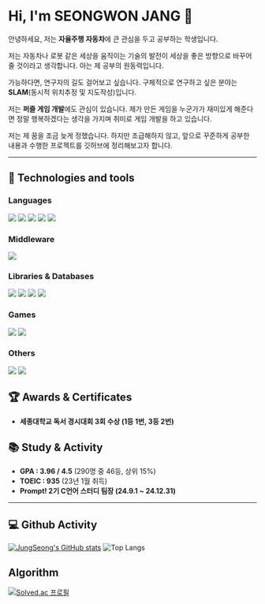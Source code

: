 # Hi, I'm SEONGWON JANG 👋 

안녕하세요, 저는 **자율주행 자동차**에 큰 관심을 두고 공부하는 학생입니다.

저는 자동차나 로봇 같은 세상을 움직이는 기술의 발전이 세상을 좋은 방향으로 바꾸어 줄 것이라고 생각합니다. 아는 제 공부의 원동력입니다.

가능하다면, 연구자의 길도 걸어보고 싶습니다. 구체적으로 연구하고 싶은 분야는 **SLAM**(동시적 위치추정 및 지도작성)입니다.

저는 **퍼즐 게임 개발**에도 관심이 있습니다. 제가 만든 게임을 누군가가 재미있게 해준다면 정말 행복하겠다는 생각을 가지며 취미로 게임 개발을 하고 있습니다.

저는 제 꿈을 조금 늦게 정했습니다. 하지만 조급해하지 않고, 앞으로 꾸준하게 공부한 내용과 수행한 프로젝트를 깃허브에 정리해보고자 합니다.

---

## 🔧 Technologies and tools 

### Languages
<img src="https://img.shields.io/badge/C-00599C?style=for-the-badge&logo=c&logoColor=white"> <img src="https://img.shields.io/badge/C%2B%2B-00599C?style=for-the-badge&logo=c%2B%2B&logoColor=white"> <img src="https://img.shields.io/badge/C%23-239120?style=for-the-badge&logo=c-sharp&logoColor=white"> <img src="https://img.shields.io/badge/Python-14354C?style=for-the-badge&logo=python&logoColor=white"> <img src="https://img.shields.io/badge/MATLAB-E97109?style=for-the-badge&logo=mathworks&logoColor=white">

### Middleware
<img src="https://img.shields.io/badge/ROS2-000000?style=for-the-badge&logo=ROS&logoColor=white">

### Libraries & Databases
<img src="https://img.shields.io/badge/Flask-000000?style=for-the-badge&logo=flask&logoColor=white"> <img src="https://img.shields.io/badge/PyTorch-EE4C2C?style=for-the-badge&logo=PyTorch&logoColor=white"> <img src="https://img.shields.io/badge/OpenCV-696969?style=for-the-badge&logo=OpenCV&logoColor=white"> <img src="https://img.shields.io/badge/MySQL-00BFFF?style=for-the-badge&logo=mysql&logoColor=white"> 

### Games
<img src="https://img.shields.io/badge/Unity-100000?style=for-the-badge&logo=unity&logoColor=white"> <img src="https://img.shields.io/badge/blender-%23F5792A.svg?style=for-the-badge&logo=blender&logoColor=white"> 

### Others
<img src="https://img.shields.io/badge/docker-%230db7ed.svg?style=for-the-badge&logo=docker&logoColor=white"> <img src="https://img.shields.io/badge/Raspberry%20Pi-A22846?style=for-the-badge&logo=Raspberry%20Pi&logoColor=white">

## 🏆 Awards & Certificates
- **세종대학교 독서 경시대회 3회 수상 (1등 1번, 3등 2번)**

## 📚 Study & Activity
- **GPA : 3.96 / 4.5** (290명 중 46등, 상위 15%)<br>
- **TOEIC : 935** (23년 1월 취득)<br>
- **Prompt! 2기 C언어 스터디 팀장 (24.9.1 ~ 24.12.31)**

---

<h2> 💻 Github Activity </h2>

[![JungSeong's GitHub stats](https://github-readme-stats.vercel.app/api?username=JungSeong&border_radius=20&hide=issues&title_color=6FDF6F&bg_color=212121&text_color=FFFFFF)](https://github.com/anuraghazra/github-readme-stats)
![Top Langs](https://github-readme-stats.vercel.app/api/top-langs/?username=JungSeong&border_radius=20&title_color=FFFFFF&bg_color=212121&text_color=FFFFFF&layout=compact)

<h2> Algorithm </h2>

[![Solved.ac 프로필](http://mazassumnida.wtf/api/v2/generate_badge?boj=jungseong)](https://solved.ac/jungseong)

<!--
**JungSeong/JungSeong** is a ✨ _special_ ✨ repository because its `README.md` (this file) appears on your GitHub profile.

Here are some ideas to get you started:

- 🔭 I’m currently working on ...
- 🌱 I’m currently learning ...
- 👯 I’m looking to collaborate on ...
- 🤔 I’m looking for help with ...
- 💬 Ask me about ...
- 📫 How to reach me: ...
- 😄 Pronouns: ...
- ⚡ Fun fact: ...
-->
